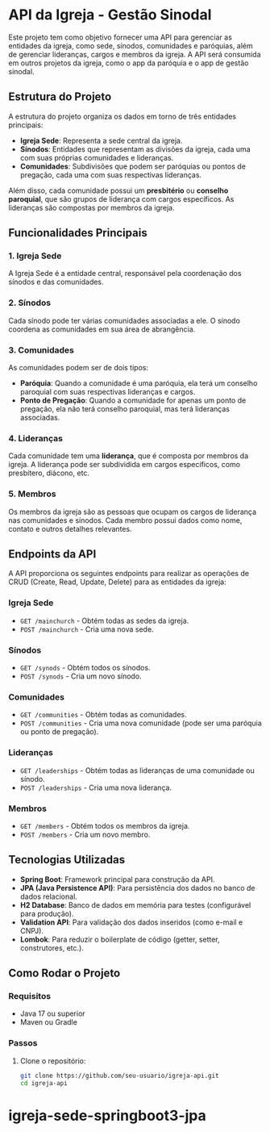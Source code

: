 # API da Igreja - Gestão Sinodal

Este projeto tem como objetivo fornecer uma API para gerenciar as entidades da igreja, como sede, sínodos, comunidades e paróquias, além de gerenciar lideranças, cargos e membros da igreja. A API será consumida em outros projetos da igreja, como o app da paróquia e o app de gestão sinodal.

## Estrutura do Projeto

A estrutura do projeto organiza os dados em torno de três entidades principais:

- **Igreja Sede**: Representa a sede central da igreja.
- **Sínodos**: Entidades que representam as divisões da igreja, cada uma com suas próprias comunidades e lideranças.
- **Comunidades**: Subdivisões que podem ser paróquias ou pontos de pregação, cada uma com suas respectivas lideranças.

Além disso, cada comunidade possui um **presbitério** ou **conselho paroquial**, que são grupos de liderança com cargos específicos. As lideranças são compostas por membros da igreja.

## Funcionalidades Principais

### 1. **Igreja Sede**
A Igreja Sede é a entidade central, responsável pela coordenação dos sínodos e das comunidades.

### 2. **Sínodos**
Cada sínodo pode ter várias comunidades associadas a ele. O sínodo coordena as comunidades em sua área de abrangência.

### 3. **Comunidades**
As comunidades podem ser de dois tipos:
- **Paróquia**: Quando a comunidade é uma paróquia, ela terá um conselho paroquial com suas respectivas lideranças e cargos.
- **Ponto de Pregação**: Quando a comunidade for apenas um ponto de pregação, ela não terá conselho paroquial, mas terá lideranças associadas.

### 4. **Lideranças**
Cada comunidade tem uma **liderança**, que é composta por membros da igreja. A liderança pode ser subdividida em cargos específicos, como presbítero, diácono, etc.

### 5. **Membros**
Os membros da igreja são as pessoas que ocupam os cargos de liderança nas comunidades e sínodos. Cada membro possui dados como nome, contato e outros detalhes relevantes.

## Endpoints da API

A API proporciona os seguintes endpoints para realizar as operações de CRUD (Create, Read, Update, Delete) para as entidades da igreja:

### **Igreja Sede**
- `GET /mainchurch` - Obtém todas as sedes da igreja.
- `POST /mainchurch` - Cria uma nova sede.

### **Sínodos**
- `GET /synods` - Obtém todos os sínodos.
- `POST /synods` - Cria um novo sínodo.

### **Comunidades**
- `GET /communities` - Obtém todas as comunidades.
- `POST /communities` - Cria uma nova comunidade (pode ser uma paróquia ou ponto de pregação).
  
### **Lideranças**
- `GET /leaderships` - Obtém todas as lideranças de uma comunidade ou sínodo.
- `POST /leaderships` - Cria uma nova liderança.

### **Membros**
- `GET /members` - Obtém todos os membros da igreja.
- `POST /members` - Cria um novo membro.

## Tecnologias Utilizadas

- **Spring Boot**: Framework principal para construção da API.
- **JPA (Java Persistence API)**: Para persistência dos dados no banco de dados relacional.
- **H2 Database**: Banco de dados em memória para testes (configurável para produção).
- **Validation API**: Para validação dos dados inseridos (como e-mail e CNPJ).
- **Lombok**: Para reduzir o boilerplate de código (getter, setter, construtores, etc.).

## Como Rodar o Projeto

### Requisitos
- Java 17 ou superior
- Maven ou Gradle

### Passos

1. Clone o repositório:
   ```bash
   git clone https://github.com/seu-usuario/igreja-api.git
   cd igreja-api
# igreja-sede-springboot3-jpa
